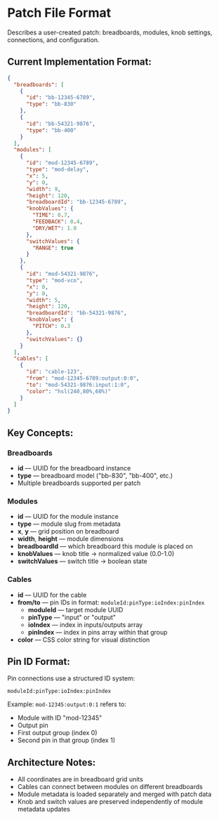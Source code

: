# Patch File Format

Describes a user-created patch: breadboards, modules, knob settings, connections, and configuration.

## Current Implementation Format:

```json
{
  "breadboards": [
    {
      "id": "bb-12345-6789",
      "type": "bb-830"
    },
    {
      "id": "bb-54321-9876", 
      "type": "bb-400"
    }
  ],
  "modules": [
    {
      "id": "mod-12345-6789",
      "type": "mod-delay",
      "x": 5,
      "y": 0,
      "width": 9,
      "height": 120,
      "breadboardId": "bb-12345-6789",
      "knobValues": {
        "TIME": 0.7,
        "FEEDBACK": 0.4,
        "DRY/WET": 1.0
      },
      "switchValues": {
        "RANGE": true
      }
    },
    {
      "id": "mod-54321-9876",
      "type": "mod-vco",
      "x": 0,
      "y": 0, 
      "width": 5,
      "height": 120,
      "breadboardId": "bb-54321-9876",
      "knobValues": {
        "PITCH": 0.3
      },
      "switchValues": {}
    }
  ],
  "cables": [
    {
      "id": "cable-123",
      "from": "mod-12345-6789:output:0:0",
      "to": "mod-54321-9876:input:1:0", 
      "color": "hsl(240,80%,60%)"
    }
  ]
}
```

## Key Concepts:

### Breadboards
- **id** — UUID for the breadboard instance
- **type** — breadboard model ("bb-830", "bb-400", etc.)
- Multiple breadboards supported per patch

### Modules  
- **id** — UUID for the module instance
- **type** — module slug from metadata
- **x**, **y** — grid position on breadboard
- **width**, **height** — module dimensions
- **breadboardId** — which breadboard this module is placed on
- **knobValues** — knob title → normalized value (0.0-1.0)
- **switchValues** — switch title → boolean state

### Cables
- **id** — UUID for the cable
- **from/to** — pin IDs in format: `moduleId:pinType:ioIndex:pinIndex`
  - **moduleId** — target module UUID
  - **pinType** — "input" or "output"  
  - **ioIndex** — index in inputs/outputs array
  - **pinIndex** — index in pins array within that group
- **color** — CSS color string for visual distinction

## Pin ID Format:
Pin connections use a structured ID system:
```
moduleId:pinType:ioIndex:pinIndex
```

Example: `mod-12345:output:0:1` refers to:
- Module with ID "mod-12345"
- Output pin
- First output group (index 0)
- Second pin in that group (index 1)

## Architecture Notes:
- All coordinates are in breadboard grid units
- Cables can connect between modules on different breadboards
- Module metadata is loaded separately and merged with patch data
- Knob and switch values are preserved independently of module metadata updates